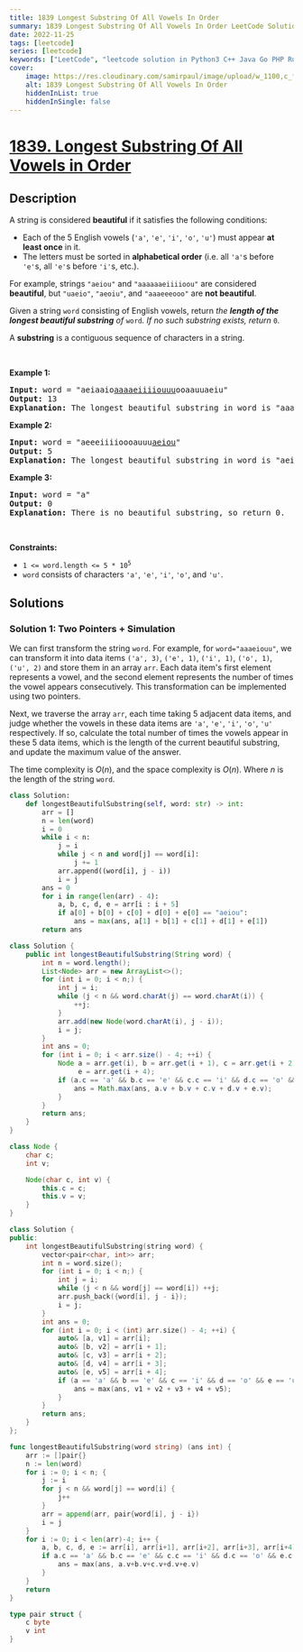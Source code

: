 ```yaml
---
title: 1839 Longest Substring Of All Vowels In Order
summary: 1839 Longest Substring Of All Vowels In Order LeetCode Solution Explained
date: 2022-11-25
tags: [leetcode]
series: [leetcode]
keywords: ["LeetCode", "leetcode solution in Python3 C++ Java Go PHP Ruby Swift TypeScript Rust C# JavaScript C", "1839 Longest Substring Of All Vowels In Order LeetCode Solution Explained in all languages"]
cover:
    image: https://res.cloudinary.com/samirpaul/image/upload/w_1100,c_fit,co_rgb:FFFFFF,l_text:Arial_75_bold:1839 Longest Substring Of All Vowels In Order - Solution Explained/problem-solving.webp
    alt: 1839 Longest Substring Of All Vowels In Order
    hiddenInList: true
    hiddenInSingle: false
---
```



# [1839. Longest Substring Of All Vowels in Order](https://leetcode.com/problems/longest-substring-of-all-vowels-in-order)


## Description

<p>A string is considered <strong>beautiful</strong> if it satisfies the following conditions:</p>

<ul>
	<li>Each of the 5 English vowels (<code>&#39;a&#39;</code>, <code>&#39;e&#39;</code>, <code>&#39;i&#39;</code>, <code>&#39;o&#39;</code>, <code>&#39;u&#39;</code>) must appear <strong>at least once</strong> in it.</li>
	<li>The letters must be sorted in <strong>alphabetical order</strong> (i.e. all <code>&#39;a&#39;</code>s before <code>&#39;e&#39;</code>s, all <code>&#39;e&#39;</code>s before <code>&#39;i&#39;</code>s, etc.).</li>
</ul>

<p>For example, strings <code>&quot;aeiou&quot;</code> and <code>&quot;aaaaaaeiiiioou&quot;</code> are considered <strong>beautiful</strong>, but <code>&quot;uaeio&quot;</code>, <code>&quot;aeoiu&quot;</code>, and <code>&quot;aaaeeeooo&quot;</code> are <strong>not beautiful</strong>.</p>

<p>Given a string <code>word</code> consisting of English vowels, return <em>the <strong>length of the longest beautiful substring</strong> of </em><code>word</code><em>. If no such substring exists, return </em><code>0</code>.</p>

<p>A <strong>substring</strong> is a contiguous sequence of characters in a string.</p>

<p>&nbsp;</p>
<p><strong class="example">Example 1:</strong></p>

<pre>
<strong>Input:</strong> word = &quot;aeiaaio<u>aaaaeiiiiouuu</u>ooaauuaeiu&quot;
<strong>Output:</strong> 13
<b>Explanation:</b> The longest beautiful substring in word is &quot;aaaaeiiiiouuu&quot; of length 13.</pre>

<p><strong class="example">Example 2:</strong></p>

<pre>
<strong>Input:</strong> word = &quot;aeeeiiiioooauuu<u>aeiou</u>&quot;
<strong>Output:</strong> 5
<b>Explanation:</b> The longest beautiful substring in word is &quot;aeiou&quot; of length 5.
</pre>

<p><strong class="example">Example 3:</strong></p>

<pre>
<strong>Input:</strong> word = &quot;a&quot;
<strong>Output:</strong> 0
<b>Explanation:</b> There is no beautiful substring, so return 0.
</pre>

<p>&nbsp;</p>
<p><strong>Constraints:</strong></p>

<ul>
	<li><code>1 &lt;= word.length &lt;= 5 * 10<sup>5</sup></code></li>
	<li><code>word</code> consists of characters <code>&#39;a&#39;</code>, <code>&#39;e&#39;</code>, <code>&#39;i&#39;</code>, <code>&#39;o&#39;</code>, and <code>&#39;u&#39;</code>.</li>
</ul>

## Solutions

### Solution 1: Two Pointers + Simulation

We can first transform the string `word`. For example, for `word="aaaeiouu"`, we can transform it into data items `('a', 3)`, `('e', 1)`, `('i', 1)`, `('o', 1)`, `('u', 2)` and store them in an array `arr`. Each data item's first element represents a vowel, and the second element represents the number of times the vowel appears consecutively. This transformation can be implemented using two pointers.

Next, we traverse the array `arr`, each time taking $5$ adjacent data items, and judge whether the vowels in these data items are `'a'`, `'e'`, `'i'`, `'o'`, `'u'` respectively. If so, calculate the total number of times the vowels appear in these $5$ data items, which is the length of the current beautiful substring, and update the maximum value of the answer.

The time complexity is $O(n)$, and the space complexity is $O(n)$. Where $n$ is the length of the string `word`.

<!-- tabs:start -->

```python
class Solution:
    def longestBeautifulSubstring(self, word: str) -> int:
        arr = []
        n = len(word)
        i = 0
        while i < n:
            j = i
            while j < n and word[j] == word[i]:
                j += 1
            arr.append((word[i], j - i))
            i = j
        ans = 0
        for i in range(len(arr) - 4):
            a, b, c, d, e = arr[i : i + 5]
            if a[0] + b[0] + c[0] + d[0] + e[0] == "aeiou":
                ans = max(ans, a[1] + b[1] + c[1] + d[1] + e[1])
        return ans
```

```java
class Solution {
    public int longestBeautifulSubstring(String word) {
        int n = word.length();
        List<Node> arr = new ArrayList<>();
        for (int i = 0; i < n;) {
            int j = i;
            while (j < n && word.charAt(j) == word.charAt(i)) {
                ++j;
            }
            arr.add(new Node(word.charAt(i), j - i));
            i = j;
        }
        int ans = 0;
        for (int i = 0; i < arr.size() - 4; ++i) {
            Node a = arr.get(i), b = arr.get(i + 1), c = arr.get(i + 2), d = arr.get(i + 3),
                 e = arr.get(i + 4);
            if (a.c == 'a' && b.c == 'e' && c.c == 'i' && d.c == 'o' && e.c == 'u') {
                ans = Math.max(ans, a.v + b.v + c.v + d.v + e.v);
            }
        }
        return ans;
    }
}

class Node {
    char c;
    int v;

    Node(char c, int v) {
        this.c = c;
        this.v = v;
    }
}
```

```cpp
class Solution {
public:
    int longestBeautifulSubstring(string word) {
        vector<pair<char, int>> arr;
        int n = word.size();
        for (int i = 0; i < n;) {
            int j = i;
            while (j < n && word[j] == word[i]) ++j;
            arr.push_back({word[i], j - i});
            i = j;
        }
        int ans = 0;
        for (int i = 0; i < (int) arr.size() - 4; ++i) {
            auto& [a, v1] = arr[i];
            auto& [b, v2] = arr[i + 1];
            auto& [c, v3] = arr[i + 2];
            auto& [d, v4] = arr[i + 3];
            auto& [e, v5] = arr[i + 4];
            if (a == 'a' && b == 'e' && c == 'i' && d == 'o' && e == 'u') {
                ans = max(ans, v1 + v2 + v3 + v4 + v5);
            }
        }
        return ans;
    }
};
```

```go
func longestBeautifulSubstring(word string) (ans int) {
	arr := []pair{}
	n := len(word)
	for i := 0; i < n; {
		j := i
		for j < n && word[j] == word[i] {
			j++
		}
		arr = append(arr, pair{word[i], j - i})
		i = j
	}
	for i := 0; i < len(arr)-4; i++ {
		a, b, c, d, e := arr[i], arr[i+1], arr[i+2], arr[i+3], arr[i+4]
		if a.c == 'a' && b.c == 'e' && c.c == 'i' && d.c == 'o' && e.c == 'u' {
			ans = max(ans, a.v+b.v+c.v+d.v+e.v)
		}
	}
	return
}

type pair struct {
	c byte
	v int
}
```

<!-- tabs:end -->

<!-- end -->
